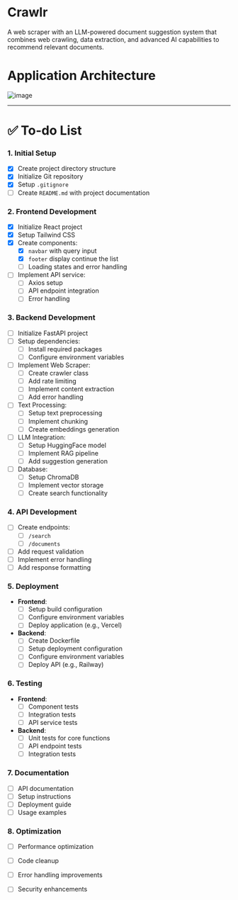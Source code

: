 
# Crawlr
A web scraper with an LLM-powered document suggestion system that combines web crawling, data extraction, and advanced AI capabilities to recommend relevant documents.

# Application Architecture
![image](https://github.com/user-attachments/assets/2fd31dc0-a335-41b2-8759-4fe6996d43bb)


---

# ✅ To-do List

### 1. Initial Setup
- [x] Create project directory structure
- [x] Initialize Git repository
- [x] Setup `.gitignore`
- [ ] Create `README.md` with project documentation

### 2. Frontend Development
- [x] Initialize React project
- [x] Setup Tailwind CSS
- [x] Create components:
  - [x] `navbar` with query input
  - [x] `footer` display
  continue the list
  - [ ] Loading states and error handling
- [ ] Implement API service:
  - [ ] Axios setup
  - [ ] API endpoint integration
  - [ ] Error handling

### 3. Backend Development
- [ ] Initialize FastAPI project
- [ ] Setup dependencies:
  - [ ] Install required packages
  - [ ] Configure environment variables
- [ ] Implement Web Scraper:
  - [ ] Create crawler class
  - [ ] Add rate limiting
  - [ ] Implement content extraction
  - [ ] Add error handling
- [ ] Text Processing:
  - [ ] Setup text preprocessing
  - [ ] Implement chunking
  - [ ] Create embeddings generation
- [ ] LLM Integration:
  - [ ] Setup HuggingFace model
  - [ ] Implement RAG pipeline
  - [ ] Add suggestion generation
- [ ] Database:
  - [ ] Setup ChromaDB
  - [ ] Implement vector storage
  - [ ] Create search functionality

### 4. API Development
- [ ] Create endpoints:
  - [ ] `/search`
  - [ ] `/documents`
- [ ] Add request validation
- [ ] Implement error handling
- [ ] Add response formatting

### 5. Deployment
- **Frontend**:
  - [ ] Setup build configuration
  - [ ] Configure environment variables
  - [ ] Deploy application (e.g., Vercel)
- **Backend**:
  - [ ] Create Dockerfile
  - [ ] Setup deployment configuration
  - [ ] Configure environment variables
  - [ ] Deploy API (e.g., Railway)

### 6. Testing
- **Frontend**:
  - [ ] Component tests
  - [ ] Integration tests
  - [ ] API service tests
- **Backend**:
  - [ ] Unit tests for core functions
  - [ ] API endpoint tests
  - [ ] Integration tests

### 7. Documentation
- [ ] API documentation
- [ ] Setup instructions
- [ ] Deployment guide
- [ ] Usage examples

### 8. Optimization
- [ ] Performance optimization
- [ ] Code cleanup
- [ ] Error handling improvements
- [ ] Security enhancements

